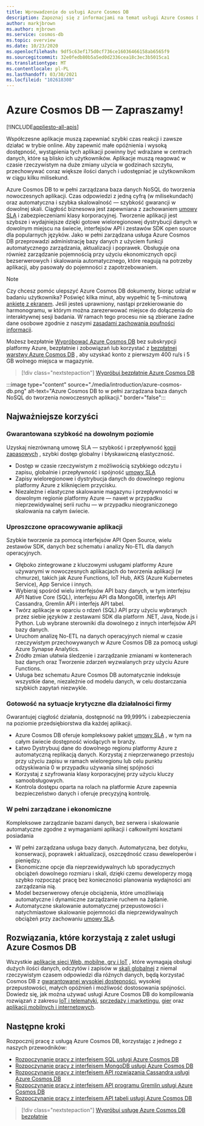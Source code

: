 ```yaml
---
title: Wprowadzenie do usługi Azure Cosmos DB
description: Zapoznaj się z informacjami na temat usługi Azure Cosmos DB. Ta dostępna w skali światowej, wielomodelowa baza danych zapewnia małe opóźnienia, elastyczną skalowalność i wysoką dostępność oraz oferuje natywną obsługę danych NoSQL.
author: markjbrown
ms.author: mjbrown
ms.service: cosmos-db
ms.topic: overview
ms.date: 10/23/2020
ms.openlocfilehash: 9df5c63ef175d0cf736ce16036466158ab6565f9
ms.sourcegitcommit: 32e0fedb80b5a5ed0d2336cea18c3ec3b5015ca1
ms.translationtype: MT
ms.contentlocale: pl-PL
ms.lasthandoff: 03/30/2021
ms.locfileid: "102618308"
---
```

# <a name="welcome-to-azure-cosmos-db"></a>Azure Cosmos DB — Zapraszamy!
[!INCLUDE[appliesto-all-apis](includes/appliesto-all-apis.md)]

Współczesne aplikacje muszą zapewniać szybki czas reakcji i zawsze działać w trybie online. Aby zapewnić małe opóźnienia i wysoką dostępność, wystąpienia tych aplikacji powinny być wdrażane w centrach danych, które są blisko ich użytkowników. Aplikacje muszą reagować w czasie rzeczywistym na duże zmiany użycia w godzinach szczytu, przechowywać coraz większe ilości danych i udostępniać je użytkownikom w ciągu kilku milisekund.

Azure Cosmos DB to w pełni zarządzana baza danych NoSQL do tworzenia nowoczesnych aplikacji. Czas odpowiedzi z jedną cyfrą (w milisekundach) oraz automatyczna i szybka skalowalność — szybkość gwarancji w dowolnej skali. Ciągłość biznesowa jest zapewniana z zachowaniem [umowy SLA](https://azure.microsoft.com/support/legal/sla/cosmos-db) i zabezpieczeniami klasy korporacyjnej. Tworzenie aplikacji jest szybsze i wydajniejsze dzięki gotowe wieloregionowej dystrybucji danych w dowolnym miejscu na świecie, interfejsów API i zestawów SDK open source dla popularnych języków. Jako w pełni zarządzana usługa Azure Cosmos DB przeprowadzi administrację bazy danych z użyciem funkcji automatycznego zarządzania, aktualizacji i poprawek. Obsługuje ona również zarządzanie pojemnością przy użyciu ekonomicznych opcji bezserwerowych i skalowania automatycznego, które reagują na potrzeby aplikacji, aby pasowały do pojemności z zapotrzebowaniem.

> [!NOTE]
> Czy chcesz pomóc ulepszyć Azure Cosmos DB dokumenty, biorąc udział w badaniu użytkownika? Poświęć kilka minut, aby wypełnić tę 5-minutową [ankietę z ekranem](https://aka.ms/cosmosdb-documentation-screener-survey). Jeśli jesteś uprawniony, nastąpi przekierowanie do harmonogramu, w którym można zarezerwować miejsce do dołączenia do interaktywnej sesji badania. W ramach tego procesu nie są zbierane żadne dane osobowe zgodnie z naszymi [zasadami zachowania poufności informacji](https://go.microsoft.com/fwlink/?LinkId=521839).

Możesz bezpłatnie [Wypróbować Azure Cosmos DB](https://azure.microsoft.com/try/cosmosdb/) bez subskrypcji platformy Azure, bezpłatnie i zobowiązań lub korzystać z [bezpłatnej warstwy Azure Cosmos DB](optimize-dev-test.md#azure-cosmos-db-free-tier) , aby uzyskać konto z pierwszym 400 ru/s i 5 GB wolnego miejsca w magazynie.

> [!div class="nextstepaction"]
> [Wypróbuj bezpłatnie Azure Cosmos DB](https://azure.microsoft.com/try/cosmosdb/)

:::image type="content" source="./media/introduction/azure-cosmos-db.png" alt-text="Azure Cosmos DB to w pełni zarządzana baza danych NoSQL do tworzenia nowoczesnych aplikacji." border="false":::

## <a name="key-benefits"></a>Najważniejsze korzyści

### <a name="guaranteed-speed-at-any-scale"></a>Gwarantowana szybkość na dowolnym poziomie

Uzyskaj niezrównaną umowę SLA — szybkość i przepływność [kopii zapasowych](https://azure.microsoft.com/support/legal/sla/cosmos-db) , szybki dostęp globalny i błyskawiczną elastyczność.

- Dostęp w czasie rzeczywistym z możliwością szybkiego odczytu i zapisu, globalnie i przepływność i spójność [umowy SLA](https://azure.microsoft.com/support/legal/sla/cosmos-db)
- Zapisy wieloregionowe i dystrybucja danych do dowolnego regionu platformy Azure z kliknięciem przycisku.
- Niezależne i elastyczne skalowanie magazynu i przepływności w dowolnym regionie platformy Azure — nawet w przypadku nieprzewidywalnej serii ruchu — w przypadku nieograniczonego skalowania na całym świecie.

### <a name="simplified-application-development"></a>Uproszczone opracowywanie aplikacji

Szybkie tworzenie za pomocą interfejsów API Open Source, wielu zestawów SDK, danych bez schematu i analizy No-ETL dla danych operacyjnych.

- Głęboko zintegrowane z kluczowymi usługami platformy Azure używanymi w nowoczesnych aplikacjach do tworzenia aplikacji (w chmurze), takich jak Azure Functions, IoT Hub, AKS (Azure Kubernetes Service), App Service i innych.
- Wybieraj spośród wielu interfejsów API bazy danych, w tym interfejsu API Native Core (SQL), interfejsu API dla MongoDB, interfejs API Cassandra, Gremlin API i interfejs API tabel.
- Twórz aplikacje w oparciu o rdzeń (SQL) API przy użyciu wybranych przez siebie języków z zestawami SDK dla platform .NET, Java, Node.js i Python. Lub wybrane sterowniki dla dowolnego z innych interfejsów API bazy danych.
- Uruchom analizę No-ETL na danych operacyjnych niemal w czasie rzeczywistym przechowywanych w Azure Cosmos DB za pomocą usługi Azure Synapse Analytics.
- Źródło zmian ułatwia śledzenie i zarządzanie zmianami w kontenerach baz danych oraz Tworzenie zdarzeń wyzwalanych przy użyciu Azure Functions.
- Usługa bez schematu Azure Cosmos DB automatycznie indeksuje wszystkie dane, niezależnie od modelu danych, w celu dostarczania szybkich zapytań niezwykle.

### <a name="mission-critical-ready"></a>Gotowość na sytuacje krytyczne dla działalności firmy

Gwarantujej ciągłość działania, dostępność na 99,999% i zabezpieczenia na poziomie przedsiębiorstwa dla każdej aplikacji.

- Azure Cosmos DB oferuje kompleksowy pakiet [umowy SLA](https://azure.microsoft.com/support/legal/sla/cosmos-db) , w tym na całym świecie dostępność wiodących w branży.
- Łatwo Dystrybuuj dane do dowolnego regionu platformy Azure z automatyczną replikacją danych. Korzystaj z nieprzerwanego przestoju przy użyciu zapisu w ramach wieloregionu lub celu punktu odzyskiwania 0 w przypadku używania silnej spójności
- Korzystaj z szyfrowania klasy korporacyjnej przy użyciu kluczy samoobsługowych.
- Kontrola dostępu oparta na rolach na platformie Azure zapewnia bezpieczeństwo danych i oferuje precyzyjną kontrolę.

### <a name="fully-managed-and-cost-effective"></a>W pełni zarządzane i ekonomiczne

Kompleksowe zarządzanie bazami danych, bez serwera i skalowanie automatyczne zgodne z wymaganiami aplikacji i całkowitymi kosztami posiadania

- W pełni zarządzana usługa bazy danych. Automatyczna, bez dotyku, konserwacji, poprawek i aktualizacji, oszczędność czasu deweloperów i pieniędzy.
- Ekonomiczne opcje dla nieprzewidywalnych lub sporadycznych obciążeń dowolnego rozmiaru i skali, dzięki czemu deweloperzy mogą szybko rozpocząć pracę bez konieczności planowania wydajności ani zarządzania nią.
- Model bezserwerowy oferuje obciążenia, które umożliwiają automatyczne i dynamiczne zarządzanie ruchem na żądanie.
- Automatyczne skalowanie automatycznej przepustowości i natychmiastowe skalowanie pojemności dla nieprzewidywalnych obciążeń przy zachowaniu [umowy SLA](https://azure.microsoft.com/support/legal/sla/cosmos-db).

## <a name="solutions-that-benefit-from-azure-cosmos-db"></a>Rozwiązania, które korzystają z zalet usługi Azure Cosmos DB

Wszystkie [aplikacje sieci Web, mobilne, gry i IoT](use-cases.md) , które wymagają obsługi dużych ilości danych, odczytów i zapisów w [skali globalnej](distribute-data-globally.md) z niemal rzeczywistym czasem odpowiedzi dla różnych danych, będą korzystać Cosmos DB z [gwarantowanej wysokiej dostępności](https://azure.microsoft.com/support/legal/sla/cosmos-db/), wysokiej przepustowości, małych opóźnień i możliwość dostosowania spójności. Dowiedz się, jak można używać usługi Azure Cosmos DB do kompilowania rozwiązań z zakresu [IoT i telematyki](use-cases.md#iot-and-telematics), [sprzedaży i marketingu](use-cases.md#retail-and-marketing), [gier](use-cases.md#gaming) oraz [aplikacji mobilnych i internetowych](use-cases.md#web-and-mobile-applications).

## <a name="next-steps"></a>Następne kroki

Rozpocznij pracę z usługą Azure Cosmos DB, korzystając z jednego z naszych przewodników:

- [Rozpoczynanie pracy z interfejsem SQL usługi Azure Cosmos DB](create-sql-api-dotnet.md)
- [Rozpoczynanie pracy z interfejsem MongoDB usługi Azure Cosmos DB](create-mongodb-nodejs.md)
- [Rozpoczynanie pracy z interfejsem API rozwiązania Cassandra usługi Azure Cosmos DB](create-cassandra-dotnet.md)
- [Rozpoczynanie pracy z interfejsem API programu Gremlin usługi Azure Cosmos DB](create-graph-dotnet.md)
- [Rozpoczynanie pracy z interfejsem API tabeli usługi Azure Cosmos DB](create-table-dotnet.md)

> [!div class="nextstepaction"]
> [Wypróbuj usługę Azure Cosmos DB bezpłatnie](https://azure.microsoft.com/try/cosmosdb/)
